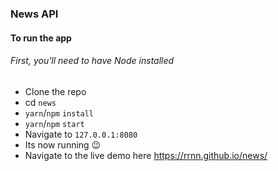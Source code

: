 ### News API

#### To run the app

###### First, you'll need to have Node installed

- Clone the repo
- cd `news`
- `yarn`/`npm` `install`
- `yarn`/`npm` `start`
- Navigate to `127.0.0.1:8080`
- Its now running 😉
- Navigate to the live demo here https://rrnn.github.io/news/
